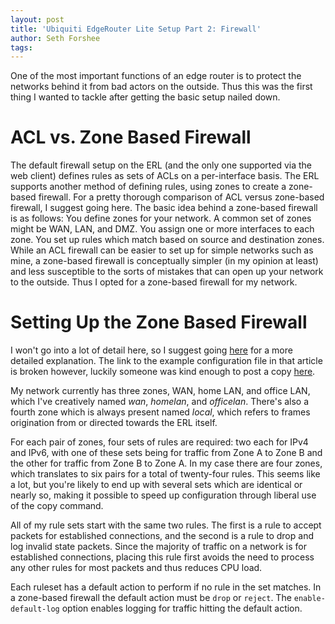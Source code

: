 ```yaml
---
layout: post
title: 'Ubiquiti EdgeRouter Lite Setup Part 2: Firewall'
author: Seth Forshee
tags: 
---
```


One of the most important functions of an edge router is to protect the networks behind it from bad actors on the outside. Thus this was the first thing I wanted to tackle after getting the basic setup nailed down.

# ACL vs. Zone Based Firewall

The default firewall setup on the ERL (and the only one supported via the web client) defines rules as sets of ACLs on a per-interface basis. The ERL supports another method of defining rules, using zones to create a zone-based firewall. For a pretty thorough comparison of ACL versus zone-based firewall, I suggest going here. The basic idea behind a zone-based firewall is as follows:
You define zones for your network. A common set of zones might be WAN, LAN, and DMZ.
You assign one or more interfaces to each zone.
You set up rules which match based on source and destination zones.
While an ACL firewall can be easier to set up for simple networks such as mine, a zone-based firewall is conceptually simpler (in my opinion at least) and less susceptible to the sorts of mistakes that can open up your network to the outside. Thus I opted for a zone-based firewall for my network.

# Setting Up the Zone Based Firewall

I won't go into a lot of detail here, so I suggest going [here](https://help.ubnt.com/hc/en-us/articles/204952154-EdgeMAX-Zone-Policy-CLI-Example) for a more detailed explanation. The link to the example configuration file in that article is broken however, luckily someone was kind enough to post a copy [here](https://gist.github.com/cimnine/9b9dc854a43702f953ea).

My network currently has three zones, WAN, home LAN, and office LAN, which I've creatively named _wan_, _homelan_, and _officelan_. There's also a fourth zone which is always present named _local_, which refers to frames origination from or directed towards the ERL itself.

For each pair of zones, four sets of rules are required: two each for IPv4 and IPv6, with one of these sets being for traffic from Zone A to Zone B and the other for traffic from Zone B to Zone A. In my case there are four zones, which translates to six pairs for a total of twenty-four rules. This seems like a lot, but you're likely to end up with several sets which are identical or nearly so, making it possible to speed up configuration through liberal use of the copy command.

All of my rule sets start with the same two rules. The first is a rule to accept packets for established connections, and the second is a rule to drop and log invalid state packets. Since the majority of traffic on a network is for established connections, placing this rule first avoids the need to process any other rules for most packets and thus reduces CPU load.

Each ruleset has a default action to perform if no rule in the set matches. In a zone-based firewall the default action must be `drop` or `reject`. The `enable-default-log` option enables logging for traffic hitting the default action.
